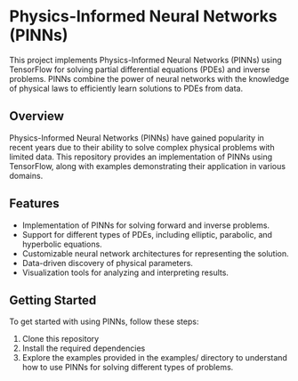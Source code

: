# Physics-Informed Neural Networks (PINNs)

This project implements Physics-Informed Neural Networks (PINNs) using TensorFlow for solving partial differential equations (PDEs) and inverse problems. PINNs combine the power of neural networks with the knowledge of physical laws to efficiently learn solutions to PDEs from data.

## Overview

Physics-Informed Neural Networks (PINNs) have gained popularity in recent years due to their ability to solve complex physical problems with limited data. This repository provides an implementation of PINNs using TensorFlow, along with examples demonstrating their application in various domains.

## Features

- Implementation of PINNs for solving forward and inverse problems.
- Support for different types of PDEs, including elliptic, parabolic, and hyperbolic equations.
- Customizable neural network architectures for representing the solution.
- Data-driven discovery of physical parameters.
- Visualization tools for analyzing and interpreting results.

## Getting Started

To get started with using PINNs, follow these steps:

1. Clone this repository
2. Install the required dependencies
3. Explore the examples provided in the examples/ directory to understand how to use PINNs for solving different types of problems.
